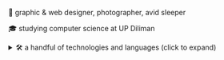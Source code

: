 👋 graphic & web designer, photographer, avid sleeper

🎓 studying computer science at UP Diliman

<details>
  <summary>🛠 a handful of technologies and languages (click to expand)</summary>

- HTML5 (vanilla, Bootstrap, Tailwind)
- Vue (learning v3, along with Nuxt)
- Python 3 (discord.py/nextcord, Flask, Django)
- MySQL
- Docker
- Unix (Bash) scripting
- some C/C++
- Adobe Ps/Lr/Ai (learning Pr, Ae)
- Figma
</details>
